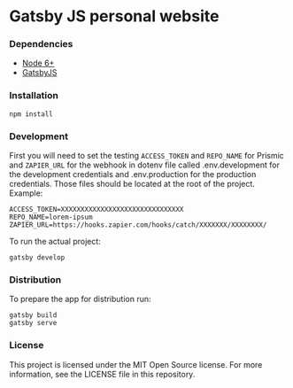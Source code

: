 # Gatsby JS personal website

### Dependencies

 - [Node 6+](https://nodejs.org/en/)
 - [GatsbyJS](https://www.gatsbyjs.org/)

### Installation

    npm install


### Development
First you will need to set the testing `ACCESS_TOKEN` and `REPO_NAME` for Prismic and `ZAPIER_URL` for the webhook in dotenv file called .env.development for the development credentials and .env.production for the production credentials. Those files should be located at the root of the project. Example:

    ACCESS_TOKEN=XXXXXXXXXXXXXXXXXXXXXXXXXXXXXXX
    REPO_NAME=lorem-ipsum
    ZAPIER_URL=https://hooks.zapier.com/hooks/catch/XXXXXXX/XXXXXXXX/


To run the actual project:

    gatsby develop


### Distribution
To prepare the app for distribution run:

    gatsby build
    gatsby serve

### License
This project is licensed under the MIT Open Source license. For more information, see the LICENSE file in this repository.